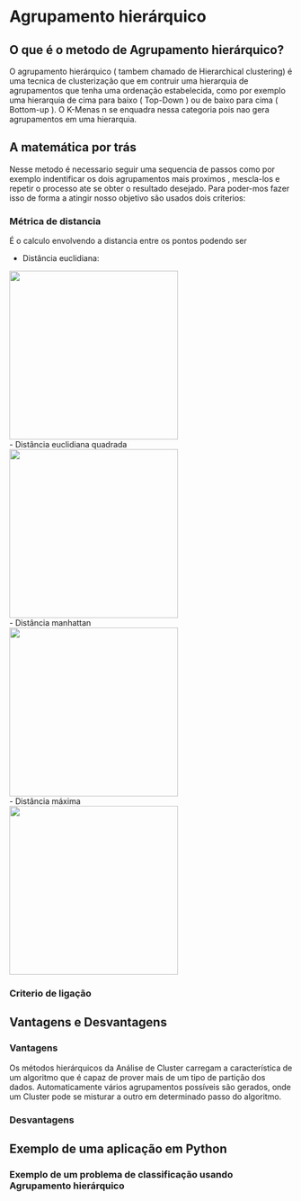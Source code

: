 # Agrupamento hierárquico

## O que é o metodo de Agrupamento hierárquico?

O agrupamento hierárquico ( tambem chamado de Hierarchical clustering) é uma tecnica de clusterização que em contruir uma hierarquia de agrupamentos que tenha uma ordenação estabelecida, como por exemplo uma hierarquia de cima para baixo ( Top-Down ) ou de baixo para cima ( Bottom-up ). O K-Menas n se enquadra nessa categoria pois nao gera agrupamentos em uma hierarquia.

## A matemática por trás

Nesse metodo é necessario seguir uma sequencia de passos como por exemplo indentificar os dois agrupamentos mais proximos , mescla-los e repetir o processo ate se obter o resultado desejado. Para poder-mos fazer isso de forma a atingir nosso objetivo são usados dois criterios:

### Métrica de distancia

É o calculo envolvendo a distancia entre os pontos podendo ser

- Distância euclidiana:
<div>
<img src="https://miro.medium.com/max/964/1*mk8ZyVvsyIf7zvGrW9WT6g.png" width="300">
</div>
- Distância euclidiana quadrada
<div>
<img src="https://miro.medium.com/max/816/1*ktEGPP1JttvzdwvXuMbE8w.png" width="300">
</div>
- Distância manhattan
<div>
<img src="https://miro.medium.com/max/816/1*ktEGPP1JttvzdwvXuMbE8w.png" width="300">
</div>
- Distância máxima
<div>
<img src="https://miro.medium.com/max/796/1*0K2Qf6pJO4wBp8h5UdFU-Q.png" width="300">
</div>

### Criterio de ligação

## Vantagens e Desvantagens

### Vantagens

Os métodos hierárquicos da Análise de Cluster carregam a característica de um algoritmo que é capaz de prover mais de um tipo de partição dos dados. Automaticamente vários agrupamentos possíveis são gerados, onde um Cluster pode se misturar a outro em determinado passo do algoritmo.

### Desvantagens

## Exemplo de uma aplicação em Python

### Exemplo de um problema de classificação usando Agrupamento hierárquico

```Python

```
